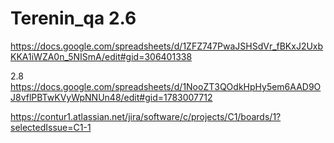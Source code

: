 # Terenin_qa 2.6
https://docs.google.com/spreadsheets/d/1ZFZ747PwaJSHSdVr_fBKxJ2UxbKKA1iWZA0n_5NISmA/edit#gid=306401338

2.8 
https://docs.google.com/spreadsheets/d/1NooZT3QOdkHpHy5em6AAD9OJ8vflPBTwKVyWpNNUn48/edit#gid=1783007712

https://contur1.atlassian.net/jira/software/c/projects/C1/boards/1?selectedIssue=C1-1